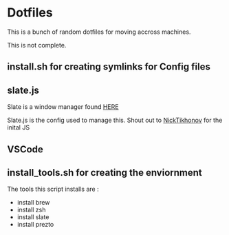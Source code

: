 # Dotfiles

This is a bunch of random dotfiles for moving accross machines.

This is not complete.

## install.sh for creating symlinks for Config files

## slate.js

Slate is a window manager found [HERE](https://github.com/jigish/slate)

Slate.js is the config used to manage this. Shout out to [NickTikhonov](https://github.com/NickTikhonov) for the inital JS 

## VSCode

## install_tools.sh for creating the enviornment 
The tools this script installs are :
  * install brew
  * install zsh
  * install slate
  * install prezto


